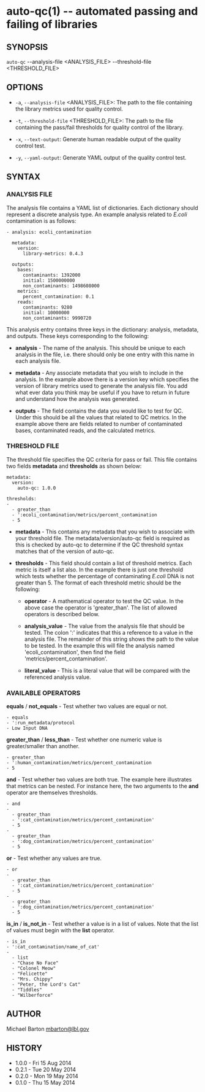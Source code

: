 auto-qc(1) -- automated passing and failing of libraries
========================================================

## SYNOPSIS

`auto-qc` --analysis-file <ANALYSIS_FILE> --threshold-file <THRESHOLD_FILE>

## OPTIONS

* `-a`, `--analysis-file` <ANALYSIS_FILE>:
The path to the file containing the library metrics used for quality control.

* `-t`, `--threshold-file` <THRESHOLD_FILE>:
The path to the file containing the pass/fail thresholds for quality control of the library.

* `-x`, `--text-output`:
Generate human readable output of the quality control test.

* `-y`, `--yaml-output`:
Generate YAML output of the quality control test.

## SYNTAX

### ANALYSIS FILE

The analysis file contains a YAML list of dictionaries. Each dictionary should
represent a discrete analysis type. An example analysis related to *E.coli*
contamination is as follows:

    - analysis: ecoli_contamination

      metadata:
        version:
          library-metrics: 0.4.3

      outputs:
        bases:
          contaminants: 1392000
          initial: 1500000000
          non_contaminants: 1498608000
        metrics:
          percent_contamination: 0.1
        reads:
          contaminants: 9280
          initial: 10000000
          non_contaminants: 9990720

This analysis entry contains three keys in the dictionary: analysis, metadata,
and outputs. These keys corresponding to the following:

* **analysis** - The name of the analysis. This should be unique to each
  analysis in the file, i.e. there should only be one entry with this name in
  each analysis file.

* **metadata** - Any associate metadata that you wish to include in the
  analysis. In the example above there is a version key which specifies the
  version of library metrics used to generate the analysis file. You add what
  ever data you think may be useful if you have to return in future and
  understand how the analysis was generated.

* **outputs** - The field contains the data you would like to test for QC.
  Under this should be all the values that related to QC metrics. In the
  example above there are fields related to number of contaminated bases,
  contaminated reads, and the calculated metrics.

### THRESHOLD FILE

The threshold file specifies the QC criteria for pass or fail. This file
contains two fields **metadata** and **thresholds** as shown below:

    metadata:
      version:
        auto-qc: 1.0.0

    thresholds:
    -
      - greater_than
      - ':ecoli_contamination/metrics/percent_contamination
      - 5

* **metadata** - This contains any metadata that you wish to associate with
  your threshold file. The metadata/version/auto-qc field is required as this
  is checked by auto-qc to determine if the QC threshold syntax matches that of
  the version of auto-qc.

* **thresholds** - This field should contain a list of threshold metrics. Each
  metric is itself a list also. In the example there is just one threshold
  which tests whether the percentage of contaminating *E.coli* DNA is not
  greater than 5. The format of each threshold metric should be the following:

  * **operator** - A mathematical operator to test the QC value. In the above
    case the operator is 'greater_than'. The list of allowed operators is
    described below.

  * **analysis_value** - The value from the analysis file that should be
    tested. The colon ':' indicates that this a reference to a value in the
    analysis file. The remainder of this string shows the path to the value to
    be tested. In the example this will file the analysis named
    'ecoli_contamination', then find the field 'metrics/percent_contamination'.

  * **literal_value** - This is a literal value that will be compared with the
    referenced analysis value.

### AVAILABLE OPERATORS

**equals** / **not_equals** - Test whether two values are equal or not.

    - equals
    - ':run_metadata/protocol
    - Low Input DNA

**greater_than** / **less_than** - Test whether one numeric value is
greater/smaller than another.

    - greater_than
    - ':human_contamination/metrics/percent_contamination
    - 5

**and** - Test whether two values are both true. The example here illustrates
that metrics can be nested. For instance here, the two arguments to the **and**
operator are themselves thresholds.

    - and
    -
      - greater_than
      - ':cat_contamination/metrics/percent_contamination'
      - 5
    -
      - greater_than
      - ':dog_contamination/metrics/percent_contamination'
      - 5

**or** - Test whether any values are true.

    - or
    -
      - greater_than
      - ':cat_contamination/metrics/percent_contamination'
      - 5
    -
      - greater_than
      - ':dog_contamination/metrics/percent_contamination'
      - 5

**is_in** / **is_not_in** - Test whether a value is in a list of values. Note
that the list of values must begin with the **list** operator.

    - is_in
    - ':cat_contamination/name_of_cat'
    -
      - list
      - "Chase No Face"
      - "Colonel Meow"
      - "Felicette"
      - "Mrs. Chippy"
      - "Peter, the Lord's Cat"
      - "Tiddles"
      - "Wilberforce"

## AUTHOR

Michael Barton <mbarton@lbl.gov>

## HISTORY

* 1.0.0 - Fri 15 Aug 2014
* 0.2.1 - Tue 20 May 2014
* 0.2.0 - Mon 19 May 2014
* 0.1.0 - Thu 15 May 2014
